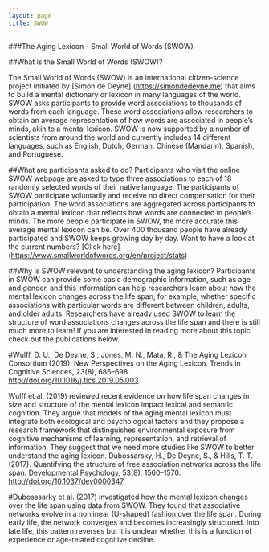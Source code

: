 ```yaml
---
layout: page
title: SWOW
---
```


###The Aging Lexicon - Small World of Words (SWOW)

##What is the Small World of Words (SWOW)? 

The Small World of Words (SWOW) is an international citizen-science
project initiated by [Simon de Deyne] (https://simondedeyne.me) that aims to build a mental dictionary or lexicon in many languages of the world. SWOW asks participants to provide word associations to thousands of words from each language. These word associations allow researchers to obtain an average representation of how words are associated in people’s minds, akin to a mental lexicon. SWOW is now supported by a number of scientists from around the world and currently includes 14 different languages, such as English, Dutch, German, Chinese (Mandarin), Spanish, and Portuguese. 

##What are participants asked to do? 
Participants who visit the online SWOW webpage are asked to type three associations to each of 18 randomly selected words of their native language. The participants of SWOW participate voluntarily and receive no direct compensation for their participation. The word associations are aggregated across participants to obtain a mental lexicon that reflects how words are connected in people’s minds. The more people participate in SWOW, the more accurate this average mental lexicon can be. Over 400 thousand people have already participated and SWOW keeps growing day by day. Want to have a look at the current numbers? [Click here] (https://www.smallworldofwords.org/en/project/stats)

##Why is SWOW relevant to understanding the aging lexicon? 
Participants in SWOW can provide some basic demographic information, such as age and gender, and this information can help researchers learn about how the mental lexicon changes across the life span, for example, whether specific associations with particular words are different between children, adults, and older adults. Researchers have already used SWOW to learn the structure of word associations changes across the life span and there is still much more to learn! If you are interested in reading more about this topic check out the publications below.

#Wulff, D. U., De Deyne, S., Jones, M. N., Mata, R., & The Aging Lexicon Consortium (2019). New Perspectives on the Aging Lexicon. Trends in Cognitive Sciences, 23(8), 686–698. http://doi.org/10.1016/j.tics.2019.05.003

Wulff et al. (2019) reviewed recent evidence on how life span changes in size and structure of the mental lexicon impact lexical and semantic cognition. They argue that models of the aging mental lexicon must integrate both ecological and psychological factors and they propose a research framework that distinguishes environmental exposure from cognitive mechanisms of learning, representation, and retrieval of information. They suggest that we need more studies like SWOW to better understand the aging lexicon. 
Dubossarsky, H., De Deyne, S., & Hills, T. T. (2017). Quantifying the structure of free association networks across the life span. Developmental Psychology, 53(8), 1560–1570. http://doi.org/10.1037/dev0000347

#Dubosssarky et al. (2017) investigated how the mental lexicon changes over the life span using data from SWOW. They found that associative networks evolve in a nonlinear (U-shaped) fashion over the life span. During early life, the network converges and becomes increasingly structured. Into late life, this pattern reverses but it is unclear whether this is a function of experience or age-related cognitive decline. 



